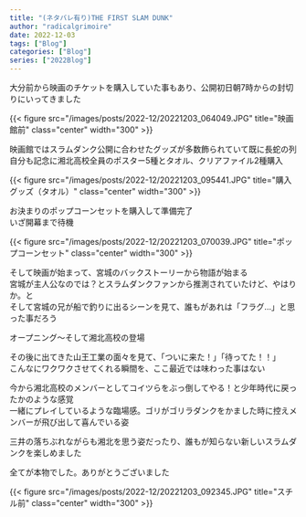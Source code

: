 ```yaml
---
title: "(ネタバレ有り)THE FIRST SLAM DUNK"
author: "radicalgrimoire"
date: 2022-12-03
tags: ["Blog"]
categories: ["Blog"]
series: ["2022Blog"]
---
```


大分前から映画のチケットを購入していた事もあり、公開初日朝7時からの封切りにいってきました

{{< figure src="/images/posts/2022-12/20221203_064049.JPG" title="映画館前" class="center" width="300" >}}

映画館ではスラムダンク公開に合わせたグッズが多数飾られていて既に長蛇の列  
自分も記念に湘北高校全員のポスター5種とタオル、クリアファイル2種購入

{{< figure src="/images/posts/2022-12/20221203_095441.JPG" title="購入グッズ（タオル）" class="center" width="300" >}}

お決まりのポップコーンセットを購入して準備完了  
いざ開幕まで待機  

{{< figure src="/images/posts/2022-12/20221203_070039.JPG" title="ポップコーンセット" class="center" width="300" >}}


そして映画が始まって、宮城のバックストーリーから物語が始まる  
宮城が主人公なのでは？とスラムダンクファンから推測されていたけど、やはりか。と  
そして宮城の兄が船で釣りに出るシーンを見て、誰もがあれは「フラグ…」と思った事だろう  

オープニング～そして湘北高校の登場

その後に出てきた山王工業の面々を見て、「ついに来た！」「待ってた！！」  
こんなにワクワクさせてくれる瞬間を、ここ最近では味わった事はない

今から湘北高校のメンバーとしてコイツらをぶっ倒してやる！と少年時代に戻ったかのような感覚  
一緒にプレイしているような臨場感。ゴリがゴリラダンクをかました時に控えメンバーが飛び出して喜んでいる姿  
  
三井の落ちぶれながらも湘北を思う姿だったり、誰もが知らない新しいスラムダンクを楽しめました  
  
全てが本物でした。ありがとうございました  

{{< figure src="/images/posts/2022-12/20221203_092345.JPG" title="スチル前" class="center" width="300" >}}

